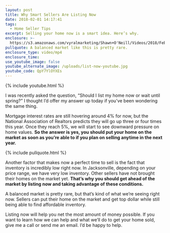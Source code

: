 ```yaml
---
layout: post
title: Why Smart Sellers Are Listing Now
date: 2018-02-01 14:17:41
tags:
  - Home Seller Tips
excerpt: Selling your home now is a smart idea. Here’s why.
enclosure: >-
  https://s3.amazonaws.com/vyralmarketing/Shawn+O'Neill/Videos/2018/February/Jacksonville+Real+Estate+Agent-+Why+Smart+Sellers+Are+Listing+Now.mp4
pullquote: A balanced market like this is pretty rare.
enclosure_type: video/mp4
enclosure_time:
use_youtube_image: false
youtube_alternate_image: /uploads/list-now-youtube.jpg
youtube_code: QpY7YlOYXEs
---
```



{% include youtube.html %}

I was recently asked the question, “Should I list my home now or wait until spring?” I thought I’d offer my answer up today if you’ve been wondering the same thing.

Mortgage interest rates are still hovering around 4% for now, but the National Association of Realtors predicts they will go up three or four times this year. Once they reach 5%, we will start to see downward pressure on home values. **So the answer is yes, you should put your home on the market as soon as you’re able to if you plan on selling anytime in the next year.**

{% include pullquote.html %}

Another factor that makes now a perfect time to sell is the fact that inventory is incredibly low right now. In Jacksonville, depending on your price range, we have very low inventory. Other sellers have not brought their homes on the market yet. **That’s why you should get ahead of the market by listing now and taking advantage of these conditions.**

A balanced market is pretty rare, but that’s kind of what we’re seeing right now. Sellers can put their home on the market and get top dollar while still being able to find affordable inventory.

Listing now will help you net the most amount of money possible. If you want to learn how we can help and what we’ll do to get your home sold, give me a call or send me an email. I’d be happy to help.